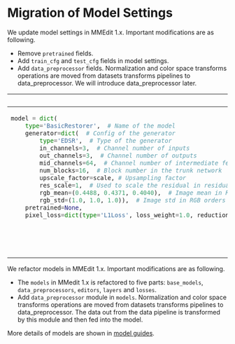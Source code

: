 # Migration of Model Settings

We update model settings in MMEdit 1.x. Important modifications are as following.

- Remove `pretrained` fields.
- Add `train_cfg` and `test_cfg` fields in model settings.
- Add `data_preprocessor` fields. Normalization and color space transforms operations are moved from datasets transforms pipelines to data_preprocessor. We will introduce data_preprocessor later.

<table class="docutils">
<thead>
  <tr>
    <th> Original </th>
    <th> New </th>
<tbody>
<tr>
<td valign="top">

```python
model = dict(
    type='BasicRestorer',  # Name of the model
    generator=dict(  # Config of the generator
        type='EDSR',  # Type of the generator
        in_channels=3,  # Channel number of inputs
        out_channels=3,  # Channel number of outputs
        mid_channels=64,  # Channel number of intermediate features
        num_blocks=16,  # Block number in the trunk network
        upscale_factor=scale, # Upsampling factor
        res_scale=1,  # Used to scale the residual in residual block
        rgb_mean=(0.4488, 0.4371, 0.4040),  # Image mean in RGB orders
        rgb_std=(1.0, 1.0, 1.0)),  # Image std in RGB orders
    pretrained=None,
    pixel_loss=dict(type='L1Loss', loss_weight=1.0, reduction='mean'))  # Config for pixel loss model training and testing settings
```

</td>

<td valign="top">

```python
model = dict(
    type='BaseEditModel',  # Name of the model
    generator=dict(  # Config of the generator
        type='EDSRNet',  # Type of the generator
        in_channels=3,  # Channel number of inputs
        out_channels=3,  # Channel number of outputs
        mid_channels=64,  # Channel number of intermediate features
        num_blocks=16,  # Block number in the trunk network
        upscale_factor=scale, # Upsampling factor
        res_scale=1,  # Used to scale the residual in residual block
        rgb_mean=(0.4488, 0.4371, 0.4040),  # Image mean in RGB orders
        rgb_std=(1.0, 1.0, 1.0)),  # Image std in RGB orders
    pixel_loss=dict(type='L1Loss', loss_weight=1.0, reduction='mean')  # Config for pixel loss
    train_cfg=dict(),  # Config of training model.
    test_cfg=dict(),  # Config of testing model.
    data_preprocessor=dict(  # The Config to build data preprocessor
        type='EditDataPreprocessor', mean=[0., 0., 0.], std=[255., 255.,
                                                             255.]))
```

</td>

</tr>
</thead>
</table>

We refactor models in MMEdit 1.x. Important modifications are as following.

- The `models` in MMedit 1.x is refactored to five parts: `base_models`, `data_preprocessors`, `editors`, `layers` and `losses`.
- Add `data_preprocessor` module in `models`. Normalization and color space transforms operations are moved from datasets transforms pipelines to data_preprocessor. The data out from the data pipeline is transformed by this module and then fed into the model.

More details of models are shown in [model guides](../advanced_guides/1_models.md).
